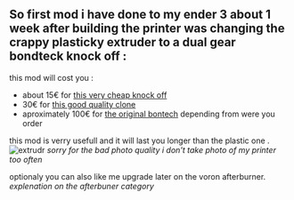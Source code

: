 So first mod i have done to my ender 3 about 1 week after building the printer was changing the crappy plasticky extruder to a dual gear bondteck knock off :
---
this mod will cost you :
- about 15€ for [this very cheap knock off](https://fr.aliexpress.com/item/1005003423850142.html?spm=a2g0o.detail.100009.2.2af23f3e9CdaJw&gps-id=pcDetailLeftTopSell&scm=1007.13482.271138.0&scm_id=1007.13482.271138.0&scm-url=1007.13482.271138.0&pvid=72d04b6e-3c4b-4f22-9e2e-47e98820322d&_t=gps-id%3ApcDetailLeftTopSell%2Cscm-url%3A1007.13482.271138.0%2Cpvid%3A72d04b6e-3c4b-4f22-9e2e-47e98820322d%2Ctpp_buckets%3A668%232846%238113%231998&pdp_npi=3%40dis%21EUR%2116.72%216.2%21%21%21%21%21%40211b801516843168637262553ef395%2112000025721494267%21rec%21FR%21&gatewayAdapt=glo2fra)
- 30€ for [this good quality clone](https://fr.aliexpress.com/item/1005003092239261.html?spm=a2g0o.productlist.main.17.4f797f71teUpbM&algo_pvid=a6f849b8-87f4-4deb-97c4-12fc0ebfa4d4&algo_exp_id=a6f849b8-87f4-4deb-97c4-12fc0ebfa4d4-8&pdp_npi=3%40dis%21EUR%2145.55%2130.16%21%21%21%21%21%402100ba4716843171096598967d074c%2112000024944119914%21sea%21FR%210&curPageLogUid=TxhYbl9whPqE)
- aproximately 100€ for [the original bontech](https://www.3djake.fr/bondtech/extruder-bmg-droit) depending from were you order

this mod is verry usefull and it will last you longer than the plastic one .
![extrudr](https://github.com/polotinkering/optimal-ender3/assets/133749952/103df310-d05b-4da8-af24-fa12ca6cd2dd)
*sorry for the bad photo quality i don't take photo of my printer too often*  

optionaly you can also like me upgrade later on the voron afterburner. *explenation on the afterbuner category*

